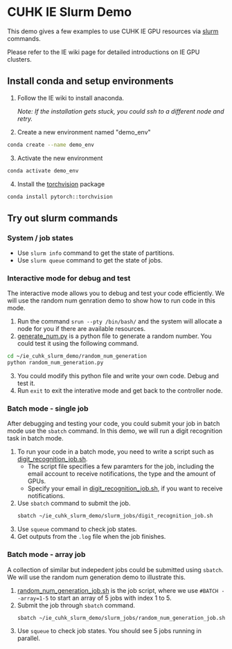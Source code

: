 # CUHK IE Slurm Demo

This demo gives a few examples to use CUHK IE GPU resources via [slurm](https://slurm.schedmd.com/quickstart.html) commands. 

Please refer to the IE wiki page for detailed introductions on IE GPU clusters. 

## Install conda and setup environments
1. Follow the IE wiki to install anaconda.
   
   *Note: If the installation gets stuck, you could ssh to a different node and retry.*

3. Create a new environment named "demo_env"
```bash
conda create --name demo_env
```
3. Activate the new environment
```bash
conda activate demo_env
```
4. Install the [torchvision](https://anaconda.org/pytorch/torchvision) package
```bash
conda install pytorch::torchvision
```

## Try out slurm commands
### System / job states
- Use `slurm info` command to get the state of partitions.
- Use `slurm queue` command to get the state of jobs.

### Interactive mode for debug and test
The interactive mode allows you to debug and test your code efficiently.
We will use the random num genration demo to show how to run code in this mode. 
1. Run the command `srun --pty /bin/bash/` and the system will allocate a node for you if there are available resources.
2. [generate_num.py](random_num_generation/generate_num.py) is a python file to generate a random number. You could test it using the following command.  
```bash
cd ~/ie_cuhk_slurm_demo/random_num_generation
python random_num_generation.py
```
3. You could modify this python file and write your own code. Debug and test it.
4. Run `exit` to exit the interative mode and get back to the controller node. 

### Batch mode - single job
After debugging and testing your code, you could submit your job in batch mode use the `sbatch` command.
In this demo, we will run a digit recognition task in batch mode. 
1. To run your code in a batch mode, you need to write a script such as [digit_recognition_job.sh](slurm_jobs/digit_recognition_job.sh).
   - The script file specifies a few paramters for the job, including the email account to receive notifications, the type and the amount of GPUs.
   - Specify your email in [digit_recognition_job.sh](slurm_jobs/digit_recognition_job.sh), if you want to receive notifications.
2. Use `sbatch` command to submit the job.
   ```bash
   sbatch ~/ie_cuhk_slurm_demo/slurm_jobs/digit_recognition_job.sh
   ```
3. Use `squeue` command to check job states.
4. Get outputs from the `.log` file when the job finishes.  

### Batch mode - array job
A collection of similar but indepedent jobs could be submitted using `sbatch`. We will use the random num generation demo to illustrate this.
1. [random_num_generation_job.sh](slurm_jobs/random_num_generation_job.sh) is the job script, where we use `#BATCH --array=1-5` to start an array of 5 jobs with index 1 to 5.
2. Submit the job through `sbatch` command.
   ```bash
   sbatch ~/ie_cuhk_slurm_demo/slurm_jobs/random_num_generation_job.sh
   ```
3. Use `squeue` to check job states. You should see 5 jobs running in parallel.
   

